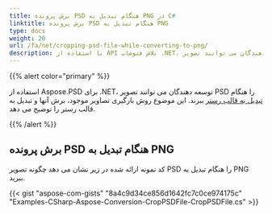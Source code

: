 ```yaml
---
title: برش پرونده PSD هنگام تبدیل به PNG در C#
linktitle: برش پرونده PSD هنگام تبدیل به PNG
type: docs
weight: 20
url: /fa/net/cropping-psd-file-while-converting-to-png/
description: با استفاده از API تلاش فتوشاپ .NET، توسعه دهندگان می توانند تصویر PSD را هنگام تبدیل به قالب رستر برش دهند. این موضوع توضیح می دهد چگونه اینکار با کد نمونه انجام می شود.
---
```


{{% alert color="primary" %}} 

استفاده از Aspose.PSD برای .NET، توسعه دهندگان می توانند تصویر PSD را هنگام [تبدیل به قالب رستر](psd/fa/net/converting-psd-image-to-raster-format/) ببرند. این موضوع روش بارگیری تصاویر موجود، برش آنها و تبدیل به قالب رستر را توضیح می دهد.

{{% /alert %}} 
## **برش پرونده PSD هنگام تبدیل به PNG**
کد نمونه ارائه شده در زیر نشان می دهد چگونه تصویر PSD را هنگام تبدیل به PNG ببرید.


{{< gist "aspose-com-gists" "8a4c9d34ce856d1642fc7c0ce974175c" "Examples-CSharp-Aspose-Conversion-CropPSDFile-CropPSDFile.cs" >}}
